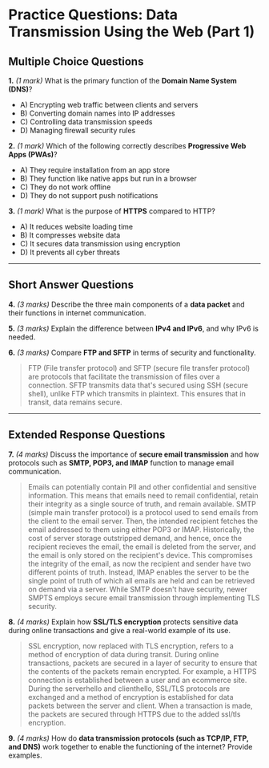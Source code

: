 # **Practice Questions: Data Transmission Using the Web (Part 1)**

## **Multiple Choice Questions**

**1.** *(1 mark)* What is the primary function of the **Domain Name System (DNS)**?  
   - A) Encrypting web traffic between clients and servers  
   - B) Converting domain names into IP addresses  
   - C) Controlling data transmission speeds  
   - D) Managing firewall security rules  

**2.** *(1 mark)* Which of the following correctly describes **Progressive Web Apps (PWAs)**?  
   - A) They require installation from an app store  
   - B) They function like native apps but run in a browser  
   - C) They do not work offline  
   - D) They do not support push notifications  

**3.** *(1 mark)* What is the purpose of **HTTPS** compared to HTTP?  
   - A) It reduces website loading time  
   - B) It compresses website data  
   - C) It secures data transmission using encryption  
   - D) It prevents all cyber threats  

---

## **Short Answer Questions**

**4.** *(3 marks)* Describe the three main components of a **data packet** and their functions in internet communication.  

**5.** *(3 marks)* Explain the difference between **IPv4 and IPv6**, and why IPv6 is needed.  

**6.** *(3 marks)* Compare **FTP and SFTP** in terms of security and functionality.  
> FTP (File transfer protocol) and SFTP (secure file transfer protocol) are protocols that facilitate the transmission of files over a connection. SFTP transmits data that's secured using SSH (secure shell), unlike FTP which transmits in plaintext. This ensures that in transit, data remains secure.

---

## **Extended Response Questions**

**7.** *(4 marks)* Discuss the importance of **secure email transmission** and how protocols such as **SMTP, POP3, and IMAP** function to manage email communication.  
> Emails can potentially contain PII and other confidential and sensitive information. This means that emails need to remail confidential, retain their integrity as a single source of truth, and remain available. SMTP (simple main transfer protocol) is a protocol used to send emails from the client to the email server. Then, the intended recipient fetches the email addressed to them using either POP3 or IMAP. Historically, the cost of server storage outstripped demand, and hence, once the recipient recieves the email, the email is deleted from the server, and the email is only stored on the recipient's device. This compromises the integrity of the email, as now the recipient and sender have two different points of truth. Instead, IMAP enables the server to be the single point of truth of which all emails are held and can be retrieved on demand via a server. While SMTP doesn't have security, newer SMPTS employs secure email transmission through implementing TLS security.




**8.** *(4 marks)* Explain how **SSL/TLS encryption** protects sensitive data during online transactions and give a real-world example of its use.  
> SSL encryption, now replaced with TLS encryption, refers to a method of encryption of data during transit. During online transactions, packets are secured in a layer of security to ensure that the contents of the packets remain encrypted. For example, a HTTPS connection is established between a user and an ecommerce site. During the serverhello and clienthello, SSL/TLS protocols are exchanged and a method of encryption is established for data packets between the server and client. When a transaction is made, the packets are secured through HTTPS due to the added ssl/tls encryption.





**9.** *(4 marks)* How do **data transmission protocols (such as TCP/IP, FTP, and DNS)** work together to enable the functioning of the internet? Provide examples.  
> 








